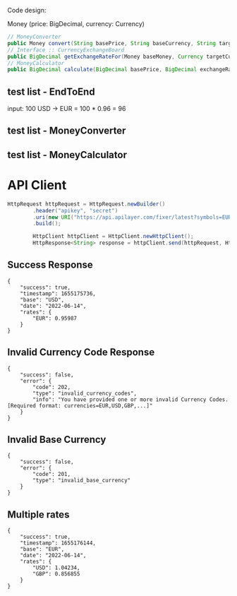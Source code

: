 Code design:

Money (price: BigDecimal, currency: Currency)


```java
// MoneyConverter
public Money convert(String basePrice, String baseCurrency, String targetCurrency); 
// Interface :: CurrencyExchangeBoard
public BigDecimal getExchangeRateFor(Money baseMoney, Currency targetCurrency);
// MoneyCalculator
public BigDecimal calculate(BigDecimal basePrice, BigDecimal exchangeRate); 
```

## test list - EndToEnd

input: 100 USD -> EUR = 100 * 0.96 = 96


## test list - MoneyConverter
## test list - MoneyCalculator



# API Client

```java
HttpRequest httpRequest = HttpRequest.newBuilder()
        .header("apikey", "secret")
        .uri(new URI("https://api.apilayer.com/fixer/latest?symbols=EUR&base=USD"))
        .build();

        HttpClient httpClient = HttpClient.newHttpClient();
        HttpResponse<String> response = httpClient.send(httpRequest, HttpResponse.BodyHandlers.ofString());
```

## Success Response
```json5
{
    "success": true,
    "timestamp": 1655175736,
    "base": "USD",
    "date": "2022-06-14",
    "rates": {
        "EUR": 0.95987
    }
}
```

## Invalid Currency Code Response

```json5
{
    "success": false,
    "error": {
        "code": 202,
        "type": "invalid_currency_codes",
        "info": "You have provided one or more invalid Currency Codes. [Required format: currencies=EUR,USD,GBP,...]"
    }
}
```

## Invalid Base Currency

```json5
{
    "success": false,
    "error": {
        "code": 201,
        "type": "invalid_base_currency"
    }
}
```

## Multiple rates

```json5
{
    "success": true,
    "timestamp": 1655176144,
    "base": "EUR",
    "date": "2022-06-14",
    "rates": {
        "USD": 1.04234,
        "GBP": 0.856855
    }
}
```
